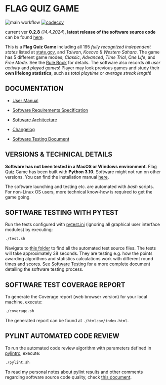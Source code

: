 # FLAG QUIZ GAME

![main workflow](https://github.com/joonarafael/flaggame/actions/workflows/main.yml/badge.svg) [![codecov](https://codecov.io/gh/joonarafael/flaggame/graph/badge.svg?token=XCLKOTSKCW)](https://codecov.io/gh/joonarafael/flaggame)

current ver **0.2.8** (_14.4.2024_), **latest release of the software source code** can be found [here](https://github.com/joonarafael/ohte/releases "Flag Game Releases").

This is a **Flag Quiz Game** including all 195 _fully recognized independent states_ listed at [state.gov](https://www.state.gov/independent-states-in-the-world/ "List of independent states at state.gov"), and _Taiwan_, _Kosovo_ & _Western Sahara_. The game has 5 different game modes; _Classic_, _Advanced_, _Time Trial_, _One Life_, and _Free Mode_. See the [Rule Book](./flaggame/src/logs/gamerules.txt "Open Rule Book") for details. The software also records _all user activity_ and _played games_! Player may look previous games and study their **own lifelong statistics**, such as _total playtime_ or _average streak length_!

## DOCUMENTATION

- [User Manual](./documentation/user_manual.md)

- [Software Requirements Specification](./documentation/requirements_specification.md)

- [Software Architecture](./documentation/architecture.md)

- [Changelog](./documentation/changelog.md)

- [Software Testing Document](./documentation/software_testing.md)

## VERSIONS & TECHNICAL DETAILS

**Software has not been tested in a MacOS or Windows environment**. Flag Quiz Game has been built with **Python 3.10**. Software might not run on other versions. You can find the installation manual [here](./documentation/user_manual.md "User Manual").

The software launching and testing etc. are automated with _bash_ scripts. For non-Linux OS users, more technical know-how is required to get the game going.

## SOFTWARE TESTING WITH PYTEST

Run the tests configured with [pytest.ini](./flaggame/pytest.ini "Open the pytest configuration file") (ignoring all graphical user interface modules) by executing:

```bash
./test.sh
```

Navigate to [this folder](./flaggame/src/tests/ "Tests folder") to find all the automated test source files. The tests will take approximately 38 seconds. They are testing e.g. how the points awarding algorithms and statistics calculations work with different round times and scores. See [Software Testing](./documentation/software_testing.md) for a more complete document detailing the software testing process.

## SOFTWARE TEST COVERAGE REPORT

To generate the Coverage report (web browser version) for your local machine, execute:

```bash
./coverage.sh
```

The generated report can be found at `./htmlcov/index.html`.

## PYLINT AUTOMATED CODE REVIEW

To run the automated code review algorithm with parameters defined in [pylintrc](./flaggame/.pylintrc "Open the pylint configuration file"), execute:

```bash
./pylint.sh
```

To read my personal notes about pylint results and other comments regarding software source code quality, check [this document](./documentation/architecture.md#remaining-issues-with-source-code-quality--software-logic "Software Architecture").
